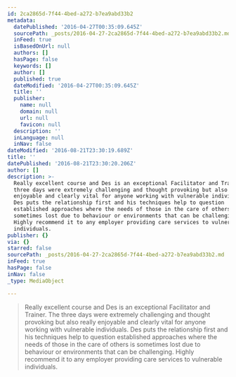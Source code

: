 ```yaml
---
id: 2ca2865d-7f44-4bed-a272-b7ea9abd33b2
metadata:
  datePublished: '2016-04-27T00:35:09.645Z'
  sourcePath: _posts/2016-04-27-2ca2865d-7f44-4bed-a272-b7ea9abd33b2.md
  inFeed: true
  isBasedOnUrl: null
  authors: []
  hasPage: false
  keywords: []
  author: []
  published: true
  dateModified: '2016-04-27T00:35:09.645Z'
  title: ''
  publisher:
    name: null
    domain: null
    url: null
    favicon: null
  description: ''
  inLanguage: null
  inNav: false
dateModified: '2016-08-21T23:30:19.689Z'
title: ''
datePublished: '2016-08-21T23:30:20.206Z'
author: []
description: >-
  Really excellent course and Des is an exceptional Facilitator and Trainer. The
  three days were extremely challenging and thought provoking but also really
  enjoyable and clearly vital for anyone working with vulnerable individuals.
  Des puts the relationship first and his techniques help to question
  established approaches where the needs of those in the care of others is
  sometimes lost due to behaviour or environments that can be challenging.
  Highly recommend it to any employer providing care services to vulnerable
  individuals. 
publisher: {}
via: {}
starred: false
sourcePath: _posts/2016-04-27-2ca2865d-7f44-4bed-a272-b7ea9abd33b2.md
inFeed: true
hasPage: false
inNav: false
_type: MediaObject

---
```

> Really excellent course and Des is an exceptional Facilitator and Trainer. The three days were extremely challenging and thought provoking but also really enjoyable and clearly vital for anyone working with vulnerable individuals. Des puts the relationship first and his techniques help to question established approaches where the needs of those in the care of others is sometimes lost due to behaviour or environments that can be challenging. Highly recommend it to any employer providing care services to vulnerable individuals.